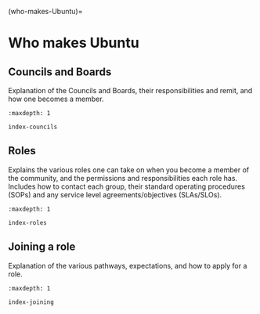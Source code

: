 (who-makes-Ubuntu)=
# Who makes Ubuntu


## Councils and Boards

Explanation of the Councils and Boards, their responsibilities and remit, and
how one becomes a member.

```{toctree}
:maxdepth: 1

index-councils
```


## Roles

Explains the various roles one can take on when you become a member of the
community, and the permissions and responsibilities each role has.
Includes how to contact each group, their standard operating procedures (SOPs)
and any service level agreements/objectives (SLAs/SLOs).

```{toctree}
:maxdepth: 1

index-roles
```


## Joining a role

Explanation of the various pathways, expectations, and how to apply for a role.

```{toctree}
:maxdepth: 1

index-joining
```

